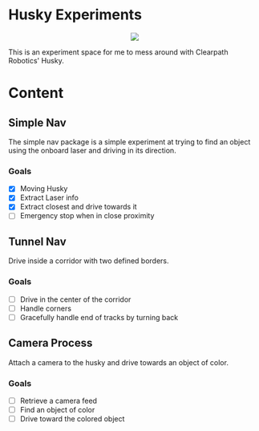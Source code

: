 # Husky Experiments

<div align=center>
<img src="https://www.clearpathrobotics.com/wp-content/uploads/2015/08/husky-essentials-pack.jpg"/>
</div>

This is an experiment space for me to mess around with Clearpath Robotics' Husky.

# Content

## Simple Nav

The simple nav package is a simple experiment at trying to find an object using the onboard laser and driving in its direction.

### Goals

- [X] Moving Husky
- [X] Extract Laser info
- [X] Extract closest and drive towards it
- [ ] Emergency stop when in close proximity

## Tunnel Nav

Drive inside a corridor with two defined borders.

### Goals

- [ ] Drive in the center of the corridor
- [ ] Handle corners
- [ ] Gracefully handle end of tracks by turning back

## Camera Process

Attach a camera to the husky and drive towards an object of color.

### Goals

- [ ] Retrieve a camera feed
- [ ] Find an object of color
- [ ] Drive toward the colored object
